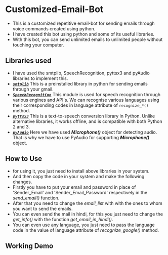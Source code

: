 # Customized-Email-Bot
* This is a customized repetitive email-bot for sending emails through voice commands created using python.
* I have created this bot using python and some of its useful libraries.
* With this bot, you can send unlimited emails to unlimited people without touching your computer. 
## Libraries used
* I have used the smtplib, SpeechRecognition, pyttsx3 and pyAudio libraries to implement this.
* [**_`smtplib`_**](https://docs.python.org/3/library/smtplib.html)  This is a preinstalled library in python for sending emails through your gmail.
* [**_`SpeechRecognition`_**](https://pypi.org/project/SpeechRecognition/)  This module is used for speech recognition through various engines and API's. We can recognise various languages using their corresponding codes in language attribute of `recognize_*()` method.
* [**_`pyttsx3`_**](https://pypi.org/project/pyttsx3/)  This is a text-to-speech conversion library in Python. Unlike alternative libraries, it works offline, and is compatible with both Python 2 and 3.
* [**_`pyAudio`_**](https://pypi.org/project/PyAudio/)  Here we have used ***Microphone()*** object for detecting audio. That is why we have to use PyAudio for supporting ***Microphone()*** object.
## How to Use
* for using it, you just need to install above libraries in your system.
* And then copy the code in your system and make the following changes.
* Firstly you have to put your email and password in place of 'Sender_Email' and 'Sender_Email_Password' respectively in the *send_email()* function.
* After that you need to change the *email_list* with with the ones to whom you want to send the emails.
* You can even send the mail in hindi, for this you just need to change the *get_info()* with the function *get_email_in_hindi()*.
* You can even use any language, you just need to pass the language code in the value of language attribute of *recognize_google()* method.
## Working Demo
